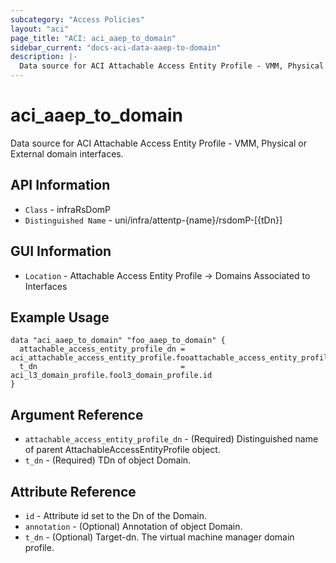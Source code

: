 ```yaml
---
subcategory: "Access Policies"
layout: "aci"
page_title: "ACI: aci_aaep_to_domain"
sidebar_current: "docs-aci-data-aaep-to-domain"
description: |-
  Data source for ACI Attachable Access Entity Profile - VMM, Physical or External domain interfaces.
---
```


# aci_aaep_to_domain #

Data source for ACI Attachable Access Entity Profile - VMM, Physical or External domain interfaces.


## API Information ##

* `Class` - infraRsDomP
* `Distinguished Name` - uni/infra/attentp-{name}/rsdomP-[{tDn}]

## GUI Information ##

* `Location` - Attachable Access Entity Profile -> Domains Associated to Interfaces



## Example Usage ##

```hcl
data "aci_aaep_to_domain" "foo_aaep_to_domain" {
  attachable_access_entity_profile_dn = aci_attachable_access_entity_profile.fooattachable_access_entity_profile.id
  t_dn                                = aci_l3_domain_profile.fool3_domain_profile.id
}
```

## Argument Reference ##

* `attachable_access_entity_profile_dn` - (Required) Distinguished name of parent AttachableAccessEntityProfile object.
* `t_dn` - (Required) TDn of object Domain.

## Attribute Reference ##
* `id` - Attribute id set to the Dn of the Domain.
* `annotation` - (Optional) Annotation of object Domain.
* `t_dn` - (Optional) Target-dn. The virtual machine manager domain profile.
